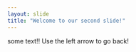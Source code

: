 ```yaml
---
layout: slide
title: "Welcome to our second slide!"
---
```

some text!! 
Use the left arrow to go back!
